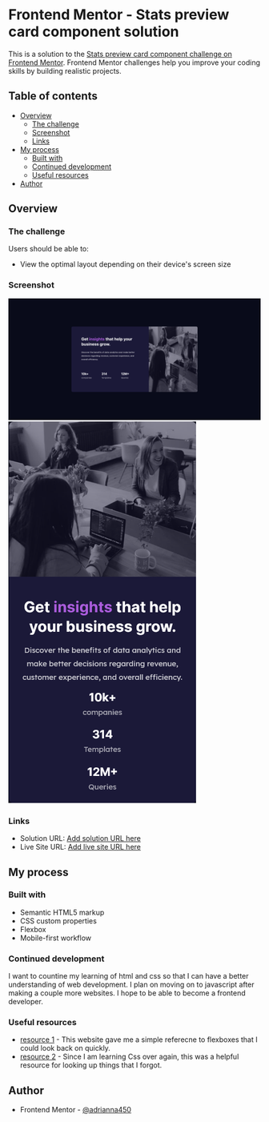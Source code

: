 # Frontend Mentor - Stats preview card component solution

This is a solution to the [Stats preview card component challenge on Frontend Mentor](https://www.frontendmentor.io/challenges/stats-preview-card-component-8JqbgoU62). Frontend Mentor challenges help you improve your coding skills by building realistic projects.

## Table of contents

- [Overview](#overview)
  - [The challenge](#the-challenge)
  - [Screenshot](#screenshot)
  - [Links](#links)
- [My process](#my-process)
  - [Built with](#built-with)
  - [Continued development](#continued-development)
  - [Useful resources](#useful-resources)
- [Author](#author)

## Overview

### The challenge

Users should be able to:

- View the optimal layout depending on their device's screen size

### Screenshot

![Desktop Design](./images/DesktopDesign.png)
![Mobile Design](./images/MobileDesign.png)

### Links

- Solution URL: [Add solution URL here](https://your-solution-url.com)
- Live Site URL: [Add live site URL here](https://adrianna450.github.io/stats-card/)

## My process

### Built with

- Semantic HTML5 markup
- CSS custom properties
- Flexbox
- Mobile-first workflow

### Continued development

I want to countine my learning of html and css so that I can have a better understanding of web development. I plan on moving on to javascript after making a couple more websites. I hope to be able to become a frontend developer.

### Useful resources

- [resource 1](https://flexbox.malven.co/) - This website gave me a simple referecne to flexboxes that I could look back on quickly.
- [resource 2](https://developer.mozilla.org/en-US/docs/Web/CSS) - Since I am learning Css over again, this was a helpful resource for looking up things that I forgot.

## Author

- Frontend Mentor - [@adrianna450](https://www.frontendmentor.io/profile/adrianna450)
